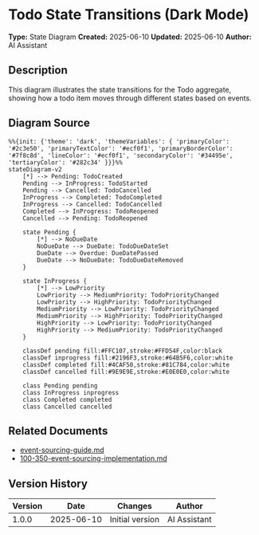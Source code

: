 # Todo State Transitions (Dark Mode)

**Type:** State Diagram
**Created:** 2025-06-10
**Updated:** 2025-06-10
**Author:** AI Assistant

## Description

This diagram illustrates the state transitions for the Todo aggregate, showing how a todo item moves through different states based on events.

## Diagram Source

```mermaid
%%{init: {'theme': 'dark', 'themeVariables': { 'primaryColor': '#2c3e50', 'primaryTextColor': '#ecf0f1', 'primaryBorderColor': '#7f8c8d', 'lineColor': '#ecf0f1', 'secondaryColor': '#34495e', 'tertiaryColor': '#282c34' }}}%%
stateDiagram-v2
    [*] --> Pending: TodoCreated
    Pending --> InProgress: TodoStarted
    Pending --> Cancelled: TodoCancelled
    InProgress --> Completed: TodoCompleted
    InProgress --> Cancelled: TodoCancelled
    Completed --> InProgress: TodoReopened
    Cancelled --> Pending: TodoReopened
    
    state Pending {
        [*] --> NoDueDate
        NoDueDate --> DueDate: TodoDueDateSet
        DueDate --> Overdue: DueDatePassed
        DueDate --> NoDueDate: TodoDueDateRemoved
    }
    
    state InProgress {
        [*] --> LowPriority
        LowPriority --> MediumPriority: TodoPriorityChanged
        LowPriority --> HighPriority: TodoPriorityChanged
        MediumPriority --> LowPriority: TodoPriorityChanged
        MediumPriority --> HighPriority: TodoPriorityChanged
        HighPriority --> LowPriority: TodoPriorityChanged
        HighPriority --> MediumPriority: TodoPriorityChanged
    }
    
    classDef pending fill:#FFC107,stroke:#FFD54F,color:black
    classDef inprogress fill:#2196F3,stroke:#64B5F6,color:white
    classDef completed fill:#4CAF50,stroke:#81C784,color:white
    classDef cancelled fill:#9E9E9E,stroke:#E0E0E0,color:white
    
    class Pending pending
    class InProgress inprogress
    class Completed completed
    class Cancelled cancelled
```

## Related Documents

- [event-sourcing-guide.md](../../event-sourcing-guide.md)
- [100-350-event-sourcing-implementation.md](../../100-implementation-plan/100-350-event-sourcing-implementation.md)

## Version History

| Version | Date | Changes | Author |
|---------|------|---------|--------|
| 1.0.0 | 2025-06-10 | Initial version | AI Assistant |
